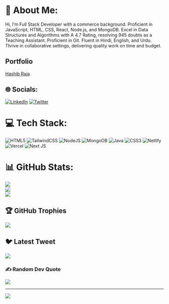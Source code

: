 # 💫 About Me:
Hi, I’m Full Stack Developer with a commerce background. Proficient in JavaScript, HTML, CSS, React, Node.js, and MongoDB. Excel in Data Structures and Algorithms with A 4.7 Rating, resolving 945 doubts as a Teaching Assistant. Proficient in Git. Fluent in Hindi, English, and Urdu. Thrive in collaborative settings, delivering quality work on time and budget.

## Portfolio
[Hashib Raja](https://portfolio-hashib.netlify.app/)

## 🌐 Socials:
[![LinkedIn](https://img.shields.io/badge/LinkedIn-%230077B5.svg?logo=linkedin&logoColor=white)](https://linkedin.com/in/hashib-raja-308059219) [![Twitter](https://img.shields.io/badge/Twitter-%231DA1F2.svg?logo=Twitter&logoColor=white)](https://twitter.com/hashib_raja) 

# 💻 Tech Stack:
![HTML5](https://img.shields.io/badge/html5-%23E34F26.svg?style=flat&logo=html5&logoColor=white) ![TailwindCSS](https://img.shields.io/badge/tailwindcss-%2338B2AC.svg?style=flat&logo=tailwind-css&logoColor=white) ![NodeJS](https://img.shields.io/badge/node.js-6DA55F?style=flat&logo=node.js&logoColor=white) ![MongoDB](https://img.shields.io/badge/MongoDB-%234ea94b.svg?style=flat&logo=mongodb&logoColor=white) ![Java](https://img.shields.io/badge/java-%23ED8B00.svg?style=flat&logo=java&logoColor=white) ![CSS3](https://img.shields.io/badge/css3-%231572B6.svg?style=flat&logo=css3&logoColor=white) ![Netlify](https://img.shields.io/badge/netlify-%23000000.svg?style=flat&logo=netlify&logoColor=#00C7B7) ![Vercel](https://img.shields.io/badge/vercel-%23000000.svg?style=flat&logo=vercel&logoColor=white) ![Next JS](https://img.shields.io/badge/Next-black?style=flat&logo=next.js&logoColor=white)
# 📊 GitHub Stats:
![](https://github-readme-stats.vercel.app/api?username=hashib786&theme=radical&hide_border=false&include_all_commits=false&count_private=true)<br/>
![](https://github-readme-streak-stats.herokuapp.com/?user=hashib786&theme=radical&hide_border=false)<br/>
![](https://github-readme-stats.vercel.app/api/top-langs/?username=hashib786&theme=radical&hide_border=false&include_all_commits=false&count_private=true&layout=compact)

## 🏆 GitHub Trophies
![](https://github-profile-trophy.vercel.app/?username=hashib786&theme=radical&no-frame=false&no-bg=false&margin-w=4)

## 🐦 Latest Tweet
[![](https://gtce.itsvg.in/api?username=hashib_raja)](https://github.com/VishwaGauravIn/github-twitter-card-embed)

### ✍️ Random Dev Quote
![](https://quotes-github-readme.vercel.app/api?type=horizontal&theme=radical)

---
[![](https://visitcount.itsvg.in/api?id=hashib786&icon=0&color=0)](https://visitcount.itsvg.in)

<!-- Proudly created with GPRM ( https://gprm.itsvg.in ) j -->
